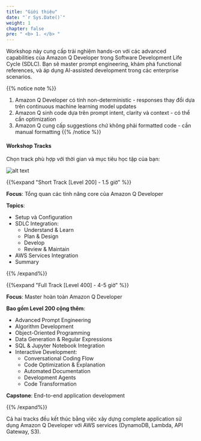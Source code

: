 ```yaml
---
title: "Giới thiệu"
date: "`r Sys.Date()`"
weight: 1
chapter: false
pre: " <b> 1. </b> "
---
```


Workshop này cung cấp trải nghiệm hands-on với các advanced capabilities của Amazon Q Developer trong Software Development Life Cycle (SDLC). Bạn sẽ master prompt engineering, khám phá functional references, và áp dụng AI-assisted development trong các enterprise scenarios.

{{% notice note %}}
1. Amazon Q Developer có tính non-deterministic - responses thay đổi dựa trên continuous machine learning model updates
2. Amazon Q sinh code dựa trên prompt intent, clarity và context - có thể cần optimization
3. Amazon Q cung cấp suggestions chứ không phải formatted code - cần manual formatting
{{% /notice %}}

#### Workshop Tracks
Chọn track phù hợp với thời gian và mục tiêu học tập của bạn:

![alt text](/images/1-introduction/image.png?width=90pc)

{{%expand "Short Track [Level 200] - 1.5 giờ" %}}

**Focus**: Tổng quan các tính năng core của Amazon Q Developer

**Topics**:
- Setup và Configuration  
- SDLC Integration:
    - Understand & Learn
    - Plan & Design
    - Develop
    - Review & Maintain
- AWS Services Integration
- Summary

{{% /expand%}}

{{%expand "Full Track [Level 400] - 4-5 giờ" %}}

**Focus**: Master hoàn toàn Amazon Q Developer

**Bao gồm Level 200 cộng thêm**:
- Advanced Prompt Engineering
- Algorithm Development
- Object-Oriented Programming
- Data Generation & Regular Expressions
- SQL & Jupyter Notebook Integration
- Interactive Development:
    - Conversational Coding Flow
    - Code Optimization & Explanation
    - Automated Documentation
    - Development Agents
    - Code Transformation

**Capstone**: End-to-end application development

{{% /expand%}}

Cả hai tracks đều kết thúc bằng việc xây dựng complete application sử dụng Amazon Q Developer với AWS services (DynamoDB, Lambda, API Gateway, S3).
